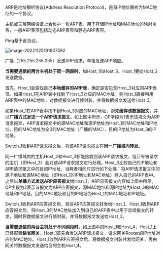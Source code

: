 ARP是地址解析协议(Address Resolution Protocol)，是将IP地址解析为MAC地址的一个协议。

主机或三层网络设备上会维护一张ARP表，用于存储IP地址和MAC地址的映射关系，一般ARP表项包括动态ARP表项和静态ARP表项。

Ping基于此协议。

![image-20221125191907592](https://cdn.jsdelivr.net/gh/sfdsv/pic/img/202211251919681.png)

广播（255.255.255.255）发送ARP请求，单播发送ARP响应。

**当需要通信的两台主机处于同一网段时**，如Host_1和Host_3，Host_1要向Host_3发送数据。

首先，Host_1会查找自己**本地缓存的ARP表**，确定是否包含Host_3对应的ARP表项。如果Host_1在ARP表中找到了Host_3对应的MAC地址，则Host_1直接利用ARP表中的MAC地址，对数据报文进行帧封装，并将数据报文发送给Host_3。

如果Host_1在ARP表中找不到Host_3对应的MAC地址，则**先缓存该数据报文**，并以**广播方式发送一个ARP请求报文**。如上图中所示，OP字段为1表示该报文为ARP请求报文，ARP请求报文中的源MAC地址和源IP地址为Host_1的MAC地址和IP地址，目的MAC地址为全0的MAC地址（广播的MAC），目的IP地址为Host_3的IP地址。

Switch_1收到ARP请求报文后，将该ARP请求报文在**同一广播域内转发**。

同一广播域内的主机Host_2和Host_3都能接收到该ARP请求报文，但只有被请求的主机（即Host_3）会对该ARP请求报文进行处理。Host_3比较自己的IP地址和ARP请求报文中的目的IP地址，当两者相同时进行如下处理：将ARP请求报文中的源IP地址和源MAC地址（即Host_1的IP地址和MAC地址）存入自己的ARP表中。之后以**单播方式发送ARP应答报文**给Host_1，ARP应答报文内容如上图中所示，OP字段为2表示该报文为ARP应答报文，源MAC地址和源IP地址为Host_3的MAC地址和IP地址，目的MAC地址和目的IP地址为Host_1的MAC地址和IP地址。

Switch_1收到ARP应答报文后，将该ARP应答报文转发给Host_1。Host_1收到ARP应答报文后，将Host_3的MAC地址加入到自己的ARP表中以用于后续报文的转发，同时将数据报文进行帧封装，并将数据报文发送给Host_3。

**当需要通信的两台主机处于不同网段时**，如上图中的Host_1和Host_4，Host_1上已经配置**缺省网关**，Host_1首先会发送ARP请求报文，请求网关Router的IP地址对应的MAC地址。Host_1收到ARP应答报文后，将数据报文封装并发给网关，再由网关将数据报文发送给目的主机Host_4。


